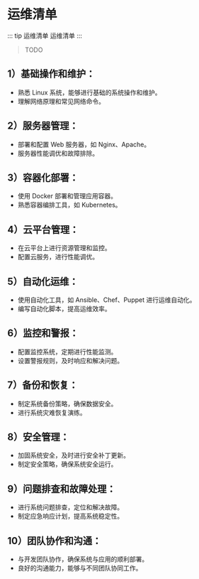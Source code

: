 # 运维清单

::: tip 运维清单
运维清单
:::

> TODO

## 1）基础操作和维护：

- 熟悉 Linux 系统，能够进行基础的系统操作和维护。
- 理解网络原理和常见网络命令。

## 2）服务器管理：

- 部署和配置 Web 服务器，如 Nginx、Apache。
- 服务器性能调优和故障排除。

## 3）容器化部署：

- 使用 Docker 部署和管理应用容器。
- 熟悉容器编排工具，如 Kubernetes。

## 4）云平台管理：

- 在云平台上进行资源管理和监控。
- 配置云服务，进行性能调优。

## 5）自动化运维：

- 使用自动化工具，如 Ansible、Chef、Puppet 进行运维自动化。
- 编写自动化脚本，提高运维效率。

## 6）监控和警报：

- 配置监控系统，定期进行性能监测。
- 设置警报规则，及时响应和解决问题。

## 7）备份和恢复：

- 制定系统备份策略，确保数据安全。
- 进行系统灾难恢复演练。

## 8）安全管理：

- 加固系统安全，及时进行安全补丁更新。
- 制定安全策略，确保系统安全运行。

## 9）问题排查和故障处理：

- 进行系统问题排查，定位和解决故障。
- 制定应急响应计划，提高系统稳定性。

## 10）团队协作和沟通：

- 与开发团队协作，确保系统与应用的顺利部署。
- 良好的沟通能力，能够与不同团队协同工作。
